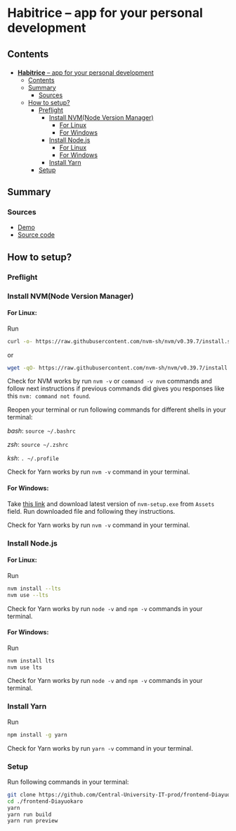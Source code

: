 <!-- <h1><b>Habitrice</b> – app for your self-development</h1>

<h2>Contents</h2>
<ul>
  <li>
    <a href="#summary">Summary</a>
    <ul>
      <li>
        <a href="#sources">Sources</a>
      </li>
    </ul>
  </li>
</ul>

<h2 name="summary">Summary</h2>

<h3 name="sources">Sources</h3>
<ul>
  <li>
    <a href="https://habitrice.diayuokaro.dev/">Demo</a>
  </li>
  <li>
    <a href="https://github.com/Central-University-IT-prod/frontend-Diayuokaro">Source code</a>
  </li>
</ul> -->

# <p id="title">Habitrice – app for your personal development</p>

## <p id="contents">Contents</p>

- [**Habitrice** – app for your personal development](#title)
  - [Contents](#contents)
  - [Summary](#summary)
    - [Sources](#summary_sources)
  - [How to setup?](#how-to-setup)
    - [Preflight](#how-to-setup_preflight)
      - [Install NVM(Node Version Manager)](#how-to-setup_install-nvm)
        - [For Linux](#how-to-setup_install-nvm_for-linux)
        - [For Windows](#how-to-setup_install-nvm_for-windows)
      - [Install Node.js](#how-to-setup_install-node-js)
        - [For Linux](#how-to-setup_install-node-js_for-linux)
        - [For Windows](#how-to-setup_install-node-js_for-windows)
      - [Install Yarn](#how-to-setup_install-yarn)
    - [Setup](#how-to-setup_setup)

## <p id="summary">Summary</p>

### <p id="summary_sources">Sources</p>

- [Demo](https://habitrice.diayuokaro.dev/)
- [Source code](https://github.com/Central-University-IT-prod/frontend-Diayuokaro)

## <p id="how-to-setup">How to setup?</p>

### <p id="how-to-setup_preflight">Preflight</p>

### <p id="how-to-setup_install-nvm">Install NVM(Node Version Manager)</p>

#### <p id="how-to-setup_install-nvm_for-linux">For Linux:</p>

Run

```Bash
curl -o- https://raw.githubusercontent.com/nvm-sh/nvm/v0.39.7/install.sh | bash
```

or

```Bash
wget -qO- https://raw.githubusercontent.com/nvm-sh/nvm/v0.39.7/install.sh | bash
```

Сheck for NVM works by run `nvm -v` or `command -v nvm` commands and follow next instructions if previous commands did gives you responses like this `nvm: command not found`.

Reopen your terminal or run following commands for different shells in your terminal:

*bash*: `source ~/.bashrc`

*zsh*: `source ~/.zshrc`

*ksh*: `. ~/.profile`

Сheck for Yarn works by run `nvm -v` command in your terminal.

#### <p id="how-to-setup_install-nvm_for-windows">For Windows:</p>

Take [this link](https://github.com/coreybutler/nvm-windows/releases) and download latest version of `nvm-setup.exe` from `Assets` field. Run downloaded file and following they instructions.

Сheck for Yarn works by run `nvm -v` command in your terminal.

### <p id="how-to-setup_install-node-js">Install Node.js</p>

#### <p id="how-to-setup_install-node-js_for-linux">For Linux:</p>

Run

```Bash
nvm install --lts
nvm use --lts
```

Сheck for Yarn works by run `node -v` and `npm -v` commands in your terminal.

#### <p id="how-to-setup_install-node-js_for-windows">For Windows:</p>

Run

```Bash
nvm install lts
nvm use lts
```

Сheck for Yarn works by run `node -v` and `npm -v` commands in your terminal.

### <p id="how-to-setup_install-yarn">Install Yarn</p>

Run

```Bash
npm install -g yarn
```

Сheck for Yarn works by run `yarn -v` command in your terminal.

### <p id="how-to-setup_setup">Setup</p>

Run following commands in your terminal:

```Bash
git clone https://github.com/Central-University-IT-prod/frontend-Diayuokaro
cd ./frontend-Diayuokaro
yarn
yarn run build
yarn run preview
```
